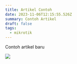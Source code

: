 ```yaml
---
title: Artikel Contoh
date: 2023-11-06T12:15:55.526Z
summary: Contoh Artikel
draft: false
tags:
  - mikrotik
---
```

Contoh artikel baru



![](/images/uploads/screenshot-from-2023-11-05-18-28-23.png)